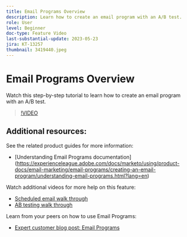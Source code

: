 ```yaml
---
title: Email Programs Overview
description: Learn how to create an email program with an A/B test.
role: User
level: Beginner
doc-type: Feature Video
last-substantial-update: 2023-05-23
jira: KT-13257
thumbnail: 3419440.jpeg
---
```


# Email Programs Overview

Watch this step-by-step tutorial to learn how to create an email program with an A/B test.

>[!VIDEO](https://video.tv.adobe.com/v/3419440/?learn=on)


## Additional resources:

See the related product guides for more information:
* [Understanding Email Programs documentation] (https://experienceleague.adobe.com/docs/marketo/using/product-docs/email-marketing/email-programs/creating-an-email-program/understanding-email-programs.html?lang=en)

Watch additional videos for more help on this feature:
* [Scheduled email walk through](https://experienceleague.adobe.com/docs/marketo-learn/tutorials/email-marketing/scheduled-email-watch.html?lang=en)
* [AB testing walk through](https://experienceleague.adobe.com/docs/marketo-learn/tutorials/email-marketing/ab-testing-watch.html?lang=en)

Learn from your peers on how to use Email Programs:
* [Expert customer blog post: Email Programs](https://nation.marketo.com/t5/product-blogs/marketo-success-series-email-programs/ba-p/304968)
